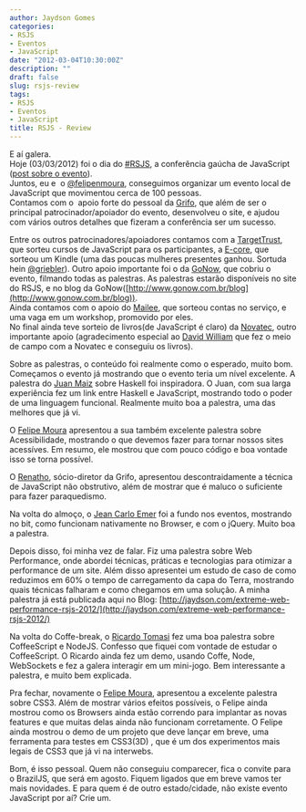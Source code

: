 ```yaml
---
author: Jaydson Gomes
categories:
- RSJS
- Eventos
- JavaScript
date: "2012-03-04T10:30:00Z"
description: ""
draft: false
slug: rsjs-review
tags:
- RSJS
- Eventos
- JavaScript
title: RSJS - Review
---
```


E aí galera.  
Hoje (03/03/2012) foi o dia do [#RSJS](http://rsjs.org), a conferência gaúcha de JavaScript ([post sobre o evento](http://jaydson.com/rsjs-a-conferencia-gaucha-de-javascript/)).  
Juntos, eu e  o [@felipenmoura](http://twitter.com/felipenmoura), conseguimos organizar um evento local de JavaScript que movimentou cerca de 100 pessoas.  
Contamos com o  apoio forte do pessoal da [Grifo](http://gri.fo), que além de ser o principal patrocinador/apoiador do evento, desenvolveu o site, e ajudou com vários outros detalhes que fizeram a conferência ser um sucesso.  

Entre os outros patrocinadores/apoiadores contamos com a [TargetTrust](http://targettrust.com.br), que sorteu cursos de JavaScript para os participantes, a [E-core](http://www.ecore.com.br/portal/), que sorteou um Kindle (uma das poucas mulheres presentes ganhou. Sortuda hein [@griebler](https://twitter.com/#!/griebeler)).
Outro apoio importante foi o da [GoNow](http://www.gonow.com.br/), que cobriu o evento, filmando todas as palestras.
As palestras estarão disponíveis no site do RSJS, e no blog da GoNow([http://www.gonow.com.br/blog](http://www.gonow.com.br/blog)).  
Ainda contamos com o apoio do [Mailee](http://mailee.me/), que sorteou contas no serviço, e uma vaga em um workshop, promovido por eles.  
No final ainda teve sorteio de livros(de JavaScript é claro) da [Novatec](http://www.novatec.com.br/), outro importante apoio (agradecimento especial ao [David William](http://twitter.com/davidwrs ) que fez o meio de campo com a Novatec e conseguiu os livros).  

Sobre as palestras, o conteúdo foi realmente como o esperado, muito bom.
Começamos o evento já mostrando que o evento teria um nível excelente.
A palestra do [Juan Maiz](https://twitter.com/#!/joaomilho) sobre Haskell foi inspiradora. O Juan, com sua larga experiência fez um link entre Haskell e JavaScript, mostrando todo o poder de uma linguagem funcional. Realmente muito boa a palestra, uma das melhores que já vi.  

O [Felipe Moura](http://twitter.com/felipenmoura) apresentou a sua também excelente palestra sobre Acessibilidade, mostrando o que devemos fazer para tornar nossos sites acessíves. Em resumo, ele mostrou que com pouco código e boa vontade isso se torna possível.  

O [Renatho](http://twitter.com/renatho), sócio-diretor da Grifo, apresentou descontraidamente a técnica de JavaScript não obstrutivo, além de mostrar que é maluco o suficiente para fazer paraquedismo.  

Na volta do almoço, o [Jean Carlo Emer](http://twitter.com/#!/jcemer) foi a fundo nos eventos, mostrando no bit, como funcionam nativamente no Browser, e com o jQuery. Muito boa a palestra.  

Depois disso, foi minha vez de falar. Fiz uma palestra sobre Web Performance, onde abordei técnicas, práticas e tecnologias para otimizar a performance de um site. Além disso apresentei um estudo de caso de como reduzimos em 60% o tempo de carregamento da capa do Terra, mostrando quais técnicas falharam e como chegamos em uma solução.
A minha palestra já está publicada aqui no Blog: [http://jaydson.com/extreme-web-performance-rsjs-2012/](http://jaydson.com/extreme-web-performance-rsjs-2012/)  

Na volta do Coffe-break, o [Ricardo Tomasi](http://twitter.com/ricardobeat) fez uma boa palestra sobre CoffeeScript e NodeJS. Confesso que fiquei com vontade de estudar o CoffeeScript. O Ricardo ainda fez um demo, usando Coffe, Node, WebSockets e fez a galera interagir em um mini-jogo. Bem interessante a palestra, e muito bem explicada.  

Pra fechar, novamente o [Felipe Moura](http://twitter.com/felipenmoura), apresentou a excelente palestra sobre CSS3. Além de mostrar vários efeitos possíveis, o Felipe ainda mostrou como os Browsers ainda estão correndo para implantar as novas features e que muitas delas ainda não funcionam corretamente.
O Felipe ainda mostrou o demo de um projeto que deve lançar em breve, uma ferramenta para testes em CSS3(3D) , que é um dos experimentos mais legais de CSS3 que já vi na interwebs.  

Bom, é isso pessoal. Quem não conseguiu comparecer, fica o convite para o BrazilJS, que será em agosto. Fiquem ligados que em breve vamos ter mais novidades.
E para quem é de outro estado/cidade, não existe evento JavaScript por aí? Crie um.
